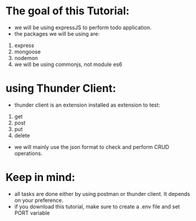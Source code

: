 # The goal of this Tutorial:
- we will be using expressJS to perform todo application.
- the packages we will be using are:
1. express
2. mongoose
3. nodemon
4. we will be using commonjs, not module es6

# using Thunder Client:
- thunder client is an extension installed as extension to test:
1. get
2. post
3. put
4. delete
- we will mainly use the json format to check and perform CRUD operations.

# Keep in mind:
- all tasks are done either by using postman or thunder client. It depends on your preference.
- if you download this tutorial, make sure to create a .env file and set PORT variable
